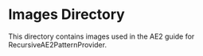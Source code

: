 # Images Directory

This directory contains images used in the AE2 guide for RecursiveAE2PatternProvider. 